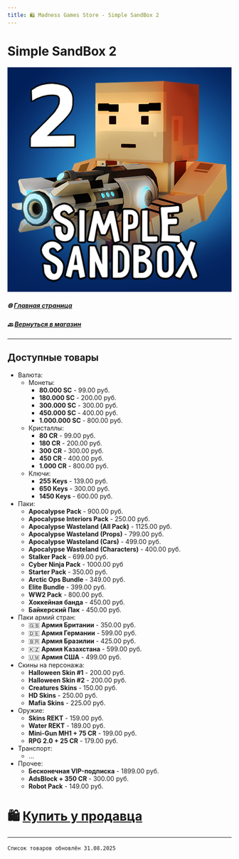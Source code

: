 ```yaml
---
title: 🛍️ Madness Games Store - Simple SandBox 2
---
```


# Simple SandBox 2

![MGSssb2malogo](https://github.com/GamzeeChert/gamzeechert.github.io/blob/main/_madnessgamesstore%2F_pictures%2FMGSssb2logo.png?raw=true)

##### 🌐 [Главная страница](./index.md)
##### 🔙 [Вернуться в магазин](./MGSMain.md)

- - - - -

## Доступные товары

 - Валюта:
   - Монеты:
     - **80.000 SC** - 99.00 руб.
     - **180.000 SC** - 200.00 руб.
     - **300.000 SC** - 300.00 руб.
     - **450.000 SC** - 400.00 руб.
     - **1.000.000 SC** - 800.00 руб.
   - Кристаллы:
     - **80 CR** - 99.00 руб.
     - **180 CR** - 200.00 руб.
     - **300 CR** - 300.00 руб.
     - **450 CR** - 400.00 руб.
     - **1.000 CR** - 800.00 руб.
   - Ключи:
     - **255 Keys** - 139.00 руб.
     - **650 Keys** - 300.00 руб.
     - **1450 Keys** - 600.00 руб.
 - Паки:
   - **Apocalypse Pack** - 900.00 руб.
   - **Apocalypse Interiors Pack** - 250.00 руб.
   - **Apocalypse Wasteland (All Pack)** - 1125.00 руб.
   - **Apocalypse Wasteland (Props)** - 799.00 руб.
   - **Apocalypse Wasteland (Cars)** - 499.00 руб.
   - **Apocalypse Wasteland (Characters)** - 400.00 руб.
   - **Stalker Pack** - 699.00 руб.
   - **Cyber Ninja Pack** - 1000.00 руб 
   - **Starter Pack** - 350.00 руб.
   - **Arctic Ops Bundle** - 349.00 руб.
   - **Elite Bundle** - 399.00 руб.
   - **WW2 Pack** - 800.00 руб.
   - **Хоккейная банда** - 450.00 руб.
   - **Байкерский Пак** - 450.00 руб.
 - Паки армий стран:
   - 🇬🇧 **Армия Британии** - 350.00 руб.
   - 🇩🇪 **Армия Германии** - 599.00 руб.
   - 🇧🇷 **Армия Бразилии** - 425.00 руб.
   - 🇰🇿 **Армия Казахстана** - 599.00 руб.
   - 🇺🇲 **Армия США** - 499.00 руб.
 - Скины на персонажа:
   - **Halloween Skin #1** - 200.00 руб.
   - **Halloween Skin #2** - 200.00 руб.
   - **Creatures Skins** - 150.00 руб.
   - **HD Skins** - 250.00 руб.
   - **Mafia Skins** - 225.00 руб.
 - Оружие:
   - **Skins REKT** - 159.00 руб.
   - **Water REKT** - 189.00 руб.
   - **Mini-Gun MH1 + 75 CR** - 199.00 руб.
   - **RPG 2.0 + 25 CR** - 179.00 руб.
 - Транспорт:
   - ...
 - Прочее:
   - **Бесконечная VIP-подписка** - 1899.00 руб.
   - **AdsBlock + 350 CR** - 300.00 руб.
   - **Robot Pack** - 149.00 руб.

# 🛍️ [Купить у продавца](https://t.me/m/SvEAzEGNYWUy)

- - - - -

`Список товаров обновлён 31.08.2025`